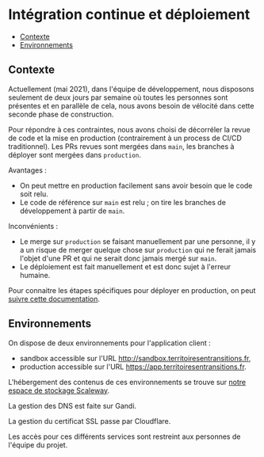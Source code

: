 # Intégration continue et déploiement

- [Contexte](#contexte)
- [Environnements](#environnements)

## Contexte

Actuellement (mai 2021), dans l'équipe de développement, nous disposons
seulement de deux jours par semaine où toutes les personnes sont présentes et en
parallèle de cela, nous avons besoin de vélocité dans cette seconde phase de
construction.

Pour répondre à ces contraintes, nous avons choisi de décorréler la revue de
code et la mise en production (contrairement à un process de CI/CD
traditionnel). Les PRs revues sont mergées dans `main`, les branches à déployer
sont mergées dans `production`.

Avantages :
  - On peut mettre en production facilement sans avoir besoin que le code soit
    relu.
  - Le code de référence sur `main` est relu ; on tire les branches de
    développement à partir de `main`.

Inconvénients :
  - Le merge sur `production` se faisant manuellement par une personne, il y a
    un risque de merger quelque chose sur `production` qui ne ferait jamais
    l'objet d'une PR et qui ne serait donc jamais mergé sur `main`.
  - Le déploiement est fait manuellement et est donc sujet à l'erreur humaine.

Pour connaitre les étapes spécifiques pour déployer en production, on peut
[suivre cette
documentation](https://github.com/betagouv/territoires-en-transitions/blob/main/docs/workflows/d%C3%A9ployer-en-production.md).

## Environnements

On dispose de deux environnements pour l'application client :
  - sandbox accessible sur l'URL http://sandbox.territoiresentransitions.fr,
  - production accessible sur l'URL https://app.territoiresentransitions.fr.

L'hébergement des contenus de ces environnements se trouve sur [notre espace de
stockage Scaleway](https://www.scaleway.com/en/docs/object-storage-feature/).

La gestion des DNS est faite sur Gandi.

La gestion du certificat SSL passe par Cloudflare.

Les accès pour ces différents services sont restreint aux personnes de
l'équipe du projet.
